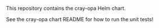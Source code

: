 
This repository contains the cray-opa Helm chart.

See the cray-opa chart README for how to run the unit tests!
